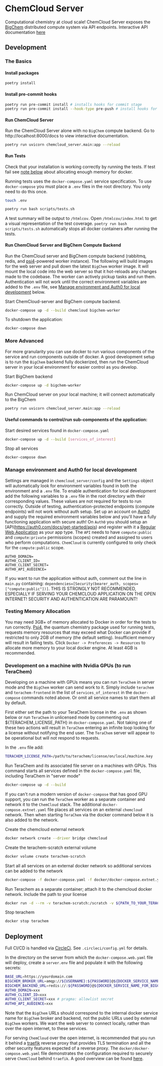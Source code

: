 # ChemCloud Server

Computational chemistry at cloud scale! ChemCloud Server exposes the [BigChem](https://github.com/coltonbh/bigchem) distributed compute system via API endpoints. Interactive API documentation [here](https://chemcloud.mtzlab.com/docs)

## Development

### The Basics

#### Install packages

```sh
poetry install
```

#### Install pre-commit hooks

```sh
poetry run pre-commit install # installs hooks for commit stage
poetry run pre-commit install --hook-type pre-push # install hooks for push stage
```

#### Run ChemCloud Server

Run the ChemCloud Server alone with no `BigChem` compute backend. Go to http://localhost:8000/docs to view interactive documentation.

```sh
poetry run uvicorn chemcloud_server.main:app --reload
```

#### Run Tests

Check that your installation is working correctly by running the tests. If test fail see [note below](#testing-memory-allocation) about allocating enough memory for docker.

Running tests uses the `docker-compose.yaml` service specification. To use `docker-compose` you must place a `.env` files in the root directory. You only need to do this once.

```sh
touch .env
```

```sh
poetry run bash scripts/tests.sh
```

A test summary will be output to `/htmlcov`. Open `/htmlcov/index.html` to get a visual representation of the test coverage. `poetry run bash scripts/tests.sh` automatically stops all docker containers after running the tests.

#### Run ChemCloud Server and BigChem Compute Backend

Run the ChemCloud server and BigChem compute backend (rabbitmq, redis, and [psi4](https://psicode.org/)-powered worker instance). The following will build images for the web server and pull down the latest `BigChem` worker image. It will mount the local code into the web server so that it hot-reloads any changes made to the codebase. The worker can actively pickup tasks and run them. Authentication will not work until the correct environment variables are added to the `.env` file, see [Manage environment and Auth0 for local development](#manage-environment-and-auth0-for-local-development) below.

Start ChemCloud-server and BigChem compute backend.

```sh
docker-compose up -d --build chemcloud bigchem-worker
```

To shutdown the application:

```sh
docker-compose down
```

### More Advanced

For more granularity you can use docker to run various components of the service and run components outside of docker. A good development setup is to run the `BigChem` backend fully dockerized, then run the ChemCloud server in your local environment for easier control as you develop.

Start BigChem backend

```sh
docker-compose up -d bigchem-worker
```

Run ChemCloud server on your local machine; it will connect automatically to the BigChem

```sh
poetry run uvicorn chemcloud_server.main:app --reload
```

#### Useful commands to control/run sub-components of the application:

Start desired services found in `docker-compose.yaml`

```sh
docker-compose up -d --build [services_of_interest]
```

Stop all services

```sh
docker-compose down
```

### Manage environment and Auth0 for local development

Settings are managed in `chemcloud_server/config` and the `Settings` object will automatically look for environment variables found in both the environment and a `.env` file. To enable authentication for local development add the following variables to a `.env` file in the root directory with their corresponding values. These values are not required for tests to run correctly. Outside of testing, authentication-protected endpoints (compute endpoints) will not work without auth setup. Set up an account on [Auth0](https://auth0.com/) and supply the required environment variables below and you'll have a fully functioning application with secure auth! On `Auth0` you should setup an [API(https://auth0.com/docs/get-started/apis) and register with it a [Regular Web Application](https://auth0.com/docs/get-started/auth0-overview/create-applications/regular-web-apps) as your app type. The `API` needs to have `compute:public` and `compute:private` permissions (scopes) created and assigned to users who perform computations. `ChemCloud` is currently configured to only check for the `compute:public` scope.

```
AUTH0_DOMAIN=
AUTH0_CLIENT_ID=
AUTH0_CLIENT_SECRET=
AUTH0_API_AUDIENCE=
```

If you want to run the application without auth, comment out the line in `main.py` containing: `dependencies=[Security(bearer_auth, scopes=["compute:public"])]`. THIS IS STRONGLY NOT RECOMMENDED, ESPECIALLY IF SERVING YOUR CHEMCLOUD APPLICATION ON THE OPEN INTERNET! SECURITY AND AUTHENTICATION ARE PARAMOUNT!

### Testing Memory Allocation

You may need 3GB+ of memory allocated to Docker in order for the tests to run correctly. [Psi4](https://psicode.org), the quantum chemistry package used for running tests, requests memory resources that may exceed what Docker can provide if restricted to only 2GB of memory (the default setting). Insufficient memory will result in failing tests. Click `Docker -> Preferences -> Resources` to allocate more memory to your local docker engine. At least 4GB is recommended.

### Development on a machine with Nvidia GPUs (to run TeraChem)

Developing on a machine with GPUs means you can run `TeraChem` in server mode and the `BigChem` worker can send work to it. Simply include `terachem` and `terachem-frontend` in the list of `services_of_interest` in the `docker-compose` commands noted above. Or omit all service names to start them all by default.

First either set the path to your TeraChem license in the `.env` as shown below or run `TeraChem` in unlicensed mode by commenting out ${TERACHEM_LICENSE_PATH} in `docker-compose.yaml`. Not taking one of these two actions will result in `TeraChem` entering an infinite loop looking for a license without notifying the end user. The `TeraChem` server will appear to be operational but will not respond to requests.

In the `.env` file add:

```sh
TERACHEM_LICENSE_PATH=/path/to/terachem/license/on/local/machine.key
```

Run TeraChem and its associated file server on a machines with GPUs. This command starts all services defined in the `docker-compose.yaml` file, including TeraChem in "server mode"

```sh
docker-compose up -d --build
```

If you can't run a modern version of `docker-compose` that has good GPU support, you can run the `TeraChem` worker as a separate container and network it to the `ChemCloud` stack. The additional `docker-compose.extnet.yaml` file places all services on an external `chemcloud` network. Then when starting `TeraChem` via the docker command below it is also added to the network.

Create the chemcloud external network

```sh
docker network create --driver bridge chemcloud
```

Create the terachem-scratch external volume

```sh
docker volume create terachem-scratch
```

Start all all services on an external docker network so additional services can be added to the network

```sh
docker-compose -f docker-compose.yaml -f docker/docker-compose.extnet.yaml up -d --build chemcloud mq redis worker terachem-frontend
```

Run Terachem as a separate container; attach it to the chemcloud docker network. Include the path to your license

```sh
docker run -d --rm -v terachem-scratch:/scratch -v ${PATH_TO_YOUR_TERACHEM_LICENSE}/license.key:/terachem/license.key -p 11111:11111 --gpus '"device=0,1"' --network="chemcloud" --name terachem mtzgroup/terachem:1.9-2021.12-dev-arch-sm_52-sm_80 && docker logs terachem -f
```

Stop terachem

```sh
docker stop terachem
```

## Deployment

Full CI/CD is handled via [CircleCi](https://circleci.com). See `.circleci/config.yml` for details.

In the directory on the server from which the `docker-compose.web.yaml` file will deploy, create a `server.env` file and populate it with the following secrets:

```sh
BASE_URL=https://yourdomain.com
BIGCHEM_BROKER_URL=amqp://${USERNAME}:${PASSWORD}@${DOCKER_SERVICE_NAME_FOR_BIGCHEM_BROKER}:5672 # pragma: allowlist secret
BIGCHEM_BACKEND_URL=redis://:${PASSWORD}@${DOCKER_SERVICE_NAME_FOR_BIGCHEM_BACKEND}:6379/0
AUTH0_DOMAIN=xxx
AUTH0_CLIENT_ID=xxx
AUTH0_CLIENT_SECRET=xxx # pragma: allowlist secret
AUTH0_API_AUDIENCE=xxx
```

Note that the `BigChem` URLs should correspond to the internal docker service name for `BigChem` broker and backend, not the public URLs used by external `BigChem` workers. We want the web server to connect locally, rather than over the open internet, to these services.

For serving `ChemCloud` over the open internet, is recommended that you run it behind a [traefik](https://traefik.io/) reverse proxy that provides TLS termination and all the other security features expected of a reverse proxy. The `docker/docker-compose.web.yaml` file demonstrates the configuration required to securely serve `ChemCloud` behind `traefik`. A good overview can be found [here](https://dockerswarm.rocks/traefik/).
